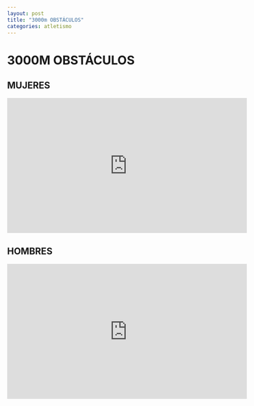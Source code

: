 ```yaml
---
layout: post
title: "3000m OBSTÁCULOS"
categories: atletismo
---
```


# 3000M OBSTÁCULOS

## MUJERES

<iframe width="560" height="315" src="https://www.youtube.com/embed/_a8MkZZYKOw" frameborder="0" allow="accelerometer; autoplay; encrypted-media; gyroscope; picture-in-picture" allowfullscreen></iframe>

## HOMBRES

<iframe width="560" height="315" src="https://www.youtube.com/embed/AatporMbqhU" frameborder="0" allow="accelerometer; autoplay; encrypted-media; gyroscope; picture-in-picture" allowfullscreen></iframe>
